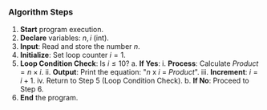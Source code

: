 
### Algorithm Steps

1.  **Start** program execution.
2.  **Declare** variables: $n, i$ (int).
3.  **Input**: Read and store the number $n$.
4.  **Initialize**: Set loop counter $i = 1$.
5.  **Loop Condition Check**: Is $i \le 10$?
    a.  **If Yes**:
        i.  **Process**: Calculate $Product = n \times i$.
        ii. **Output**: Print the equation: "$n$ x $i$ = $Product$".
        iii. **Increment**: $i = i + 1$.
        iv. Return to Step 5 (Loop Condition Check).
    b.  **If No**: Proceed to Step 6.
6.  **End** the program.
